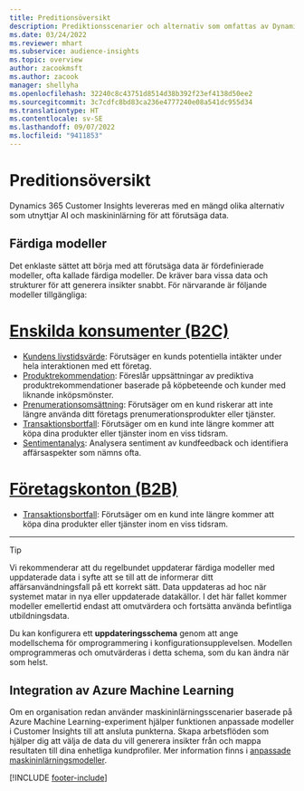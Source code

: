 ```yaml
---
title: Preditionsöversikt
description: Prediktionsscenarier och alternativ som omfattas av Dynamics 365 Customer Insights-programmet.
ms.date: 03/24/2022
ms.reviewer: mhart
ms.subservice: audience-insights
ms.topic: overview
author: zacookmsft
ms.author: zacook
manager: shellyha
ms.openlocfilehash: 32240c8c43751d8514d38b392f23ef4138d50ee2
ms.sourcegitcommit: 3c7cdfc8bd83ca236e4777240e08a541dc955d34
ms.translationtype: HT
ms.contentlocale: sv-SE
ms.lasthandoff: 09/07/2022
ms.locfileid: "9411853"
---
```

# <a name="predictions-overview"></a>Preditionsöversikt

Dynamics 365 Customer Insights levereras med en mängd olika alternativ som utnyttjar AI och maskininlärning för att förutsäga data. 

## <a name="out-of-box-models"></a>Färdiga modeller

Det enklaste sättet att börja med att förutsäga data är fördefinierade modeller, ofta kallade färdiga modeller. De kräver bara vissa data och strukturer för att generera insikter snabbt. För närvarande är följande modeller tillgängliga: 

# <a name="individual-consumers-b-to-c"></a>[Enskilda konsumenter (B2C)](#tab/b2c)

- [Kundens livstidsvärde](predict-customer-lifetime-value.md): Förutsäger en kunds potentiella intäkter under hela interaktionen med ett företag.
- [Produktrekommendation](predict-product-recommendation.md): Föreslår uppsättningar av prediktiva produktrekommendationer baserade på köpbeteende och kunder med liknande inköpsmönster.
- [Prenumerationsomsättning](predict-subscription-churn.md): Förutsäger om en kund riskerar att inte längre använda ditt företags prenumerationsprodukter eller tjänster.
- [Transaktionsbortfall](predict-transactional-churn.md): Förutsäger om en kund inte längre kommer att köpa dina produkter eller tjänster inom en viss tidsram.
- [Sentimentanalys](sentiment-analysis.md): Analysera sentiment av kundfeedback och identifiera affärsaspekter som nämns ofta.

# <a name="business-accounts-b-to-b"></a>[Företagskonton (B2B)](#tab/b2b)

- [Transaktionsbortfall](predict-transactional-churn.md): Förutsäger om en kund inte längre kommer att köpa dina produkter eller tjänster inom en viss tidsram.

---

> [!TIP]
> Vi rekommenderar att du regelbundet uppdaterar färdiga modeller med uppdaterade data i syfte att se till att de informerar ditt affärsanvändningsfall på ett korrekt sätt. Data uppdateras ad hoc när systemet matar in nya eller uppdaterade datakällor. I det här fallet kommer modeller emellertid endast att omutvärdera och fortsätta använda befintliga utbildningsdata.
>
> Du kan konfigurera ett **uppdateringsschema** genom att ange modellschema för omprogrammering i konfigurationsupplevelsen. Modellen omprogrammeras och omutvärderas i detta schema, som du kan ändra när som helst.

## <a name="azure-machine-learning-integration"></a>Integration av Azure Machine Learning

Om en organisation redan använder maskininlärningsscenarier baserade på Azure Machine Learning-experiment hjälper funktionen anpassade modeller i Customer Insights till att ansluta punkterna. Skapa arbetsflöden som hjälper dig att välja de data du vill generera insikter från och mappa resultaten till dina enhetliga kundprofiler. Mer information finns i [anpassade maskininlärningsmodeller](custom-models.md).

[!INCLUDE [footer-include](includes/footer-banner.md)]
